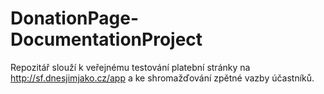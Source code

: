 # DonationPage-DocumentationProject
Repozitář slouží k veřejnému testování platební stránky na http://sf.dnesjimjako.cz/app a ke shromažďování zpětné vazby účastníků.
